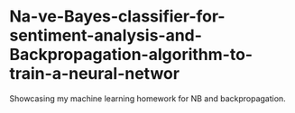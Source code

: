 # Na-ve-Bayes-classifier-for-sentiment-analysis-and-Backpropagation-algorithm-to-train-a-neural-networ
Showcasing my machine learning homework for NB and backpropagation.
